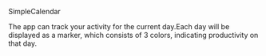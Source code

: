 SimpleCalendar

The app can track your activity for the current day.Each day will be displayed as a marker, which consists of 3 colors, indicating productivity on that day.
